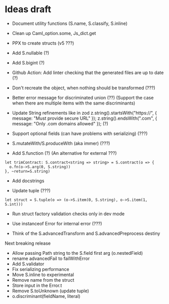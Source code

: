 # Ideas draft

- Document utility functions (S.name, S.classify, S.inline)

- Clean up Caml_option.some, Js_dict.get

- PPX to create structs (v5 ???)

- Add S.nullable (?)

- Add S.bigint (?)

- Github Action: Add linter checking that the generated files are up to date (?)

- Don't recreate the object, when nothing should be transformed (???)

- Better error message for discriminated union (??) (Support the case when there are multiple items with the same discriminants)

- Update String refinements like in zod
  z.string().startsWith("https://", { message: "Must provide secure URL" });
  z.string().endsWith(".com", { message: "Only .com domains allowed" }); (?)

- Support optional fields (can have problems with serializing) (???)

- S.mutateWith/S.produceWith (aka immer) (???)

- Add S.function (?) (An alternative for external ???)

```
let trimContract: S.contract<string => string> = S.contract(o => {
  o.fn(o->S.arg(0, S.string))
}, ~return=S.string)
```

- Add docstrings

- Update tuple (???)

```
let struct = S.tuple(o => (o->S.item(0, S.string), o->S.item(1, S.int)))
```

- Run struct factory validation checks only in dev mode

- Use instanceof Error for internal error (???)

- Think of the S.advancedTransform and S.advancedPreprocess destiny

Next breaking release

- Allow passing Path string to the S.field first arg (o.nestedField)
- rename advancedFail to failWithError
- Add S.validator
- Fix serializing performance
- Move S.inline to experimental
- Remove name from the struct
- Store input in the Error.t
- Remove S.toUnknown (update tuple)
- o.discriminant(fieldName, literal)
